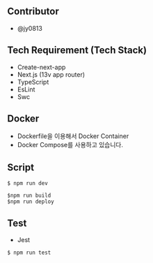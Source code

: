 ## Contributor

- @jy0813

## Tech Requirement (Tech Stack)

- Create-next-app
- Next.js (13v app router)
- TypeScript
- EsLint
- Swc

## Docker

- Dockerfile을 이용해서 Docker Container
- Docker Compose를 사용하고 있습니다.

## Script

```
$ npm run dev
```

```
$npm run build
$npm run deploy
```

## Test

- Jest

```
$ npm run test
```
